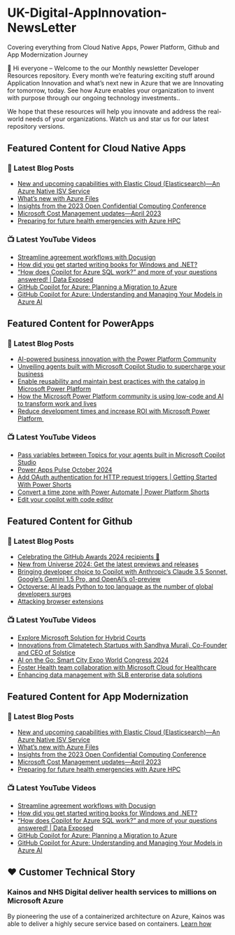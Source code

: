 # UK-Digital-AppInnovation-NewsLetter

Covering everything from Cloud Native Apps, Power Platform, Github and App Modernization Journey

👋 Hi everyone – Welcome to the our Monthly newsletter Developer Resources repository. Every month we’re featuring exciting stuff around Application Innovation and what’s next new in Azure that we are Innovating for tomorrow, today. See how Azure enables your organization to invent with purpose through our ongoing technology investments..


We hope that these resources will help you innovate and address the real-world needs of your organizations. Watch us and star us for our latest repository versions.

## Featured Content for Cloud Native Apps


### 📝 Latest Blog Posts

    
<!-- BLOGCNA:START -->
- [New and upcoming capabilities with Elastic Cloud (Elasticsearch)—An Azure Native ISV Service](https://azure.microsoft.com/blog/new-and-upcoming-capabilities-with-elastic-cloud-elasticsearch-an-azure-native-isv-service/)
- [What’s new with Azure Files](https://azure.microsoft.com/blog/what-s-new-with-azure-files/)
- [Insights from the 2023 Open Confidential Computing Conference](https://azure.microsoft.com/blog/insights-from-the-2023-open-confidential-computing-conference/)
- [Microsoft Cost Management updates—April 2023](https://azure.microsoft.com/blog/microsoft-cost-management-updates-april-2023/)
- [Preparing for future health emergencies with Azure HPC ](https://azure.microsoft.com/blog/preparing-for-future-health-emergencies-with-azure-hpc/)
<!-- BLOGCNA:END -->

### 📺 Latest YouTube Videos

 
<!-- YOUTUBECNA:START -->
- [Streamline agreement workflows with Docusign](https://www.youtube.com/watch?v=gGFoEhKrRs0)
- [How did you get started writing books for Windows and .NET?](https://www.youtube.com/watch?v=MnICLnmQ0uo)
- [“How does Copilot for Azure SQL work?” and more of your questions answered! | Data Exposed](https://www.youtube.com/watch?v=3RqhefWEbgo)
- [GitHub Copilot for Azure: Planning a Migration to Azure](https://www.youtube.com/watch?v=oMuBtlU5BcA)
- [GitHub Copilot for Azure: Understanding and Managing Your Models in Azure AI](https://www.youtube.com/watch?v=j-yhG0y9ei4)
<!-- YOUTUBECNA:END -->

##  Featured Content for PowerApps
### 📝 Latest Blog Posts
<!-- BLOGPOWER:START -->
- [AI-powered business innovation with the Power Platform Community](https://www.microsoft.com/en-us/power-platform/blog/2024/09/18/ai-powered-business-innovation-with-the-power-platform-community/)
- [Unveiling agents built with Microsoft Copilot Studio to supercharge your business](https://www.microsoft.com/en-us/microsoft-copilot/blog/copilot-studio/unveiling-copilot-agents-built-with-microsoft-copilot-studio-to-supercharge-your-business/)
- [Enable reusability and maintain best practices with the catalog in Microsoft Power Platform](https://www.microsoft.com/en-us/power-platform/blog/2024/09/11/enable-reusability-and-maintain-best-practices-with-the-catalog-in-microsoft-power-platform/)
- [How the Microsoft Power Platform community is using low-code and AI to transform work and lives](https://www.microsoft.com/en-us/power-platform/blog/2024/09/10/how-the-microsoft-power-platform-community-is-using-low-code-and-ai-to-transform-work-and-lives/)
- [Reduce development times and increase ROI with Microsoft Power Platform ](https://www.microsoft.com/en-us/power-platform/blog/2024/09/03/reduce-development-times-and-increase-roi-with-microsoft-power-platform/)
<!-- BLOGPOWER:END -->
 ### 📺 Latest YouTube Videos
    
<!-- YOUTUBEPOWER:START -->
- [Pass variables between Topics for your agents built in Microsoft Copilot Studio](https://www.youtube.com/watch?v=rcd1-CUlV_Y)
- [Power Apps Pulse October 2024](https://www.youtube.com/watch?v=2GpSNTD255g)
- [Add OAuth authentication for HTTP request triggers | Getting Started With Power Shorts](https://www.youtube.com/watch?v=USzJtkkHSD0)
- [Convert a time zone with Power Automate | Power Platform Shorts](https://www.youtube.com/watch?v=ssq7h8kFhJs)
- [Edit your copilot with code editor](https://www.youtube.com/watch?v=y_2L884NuQc)
<!-- YOUTUBEPOWER:END -->

##  Featured Content for Github
### 📝 Latest Blog Posts
<!-- BLOGGITHUB:START -->
- [Celebrating the GitHub Awards 2024 recipients 🎉](https://github.blog/news-insights/company-news/celebrating-the-github-awards-2024-recipients/)
- [New from Universe 2024: Get the latest previews and releases](https://github.blog/news-insights/product-news/universe-2024-previews-releases/)
- [Bringing developer choice to Copilot with Anthropic’s Claude 3.5 Sonnet, Google’s Gemini 1.5 Pro, and OpenAI’s o1-preview](https://github.blog/news-insights/product-news/bringing-developer-choice-to-copilot/)
- [Octoverse: AI leads Python to top language as the number of global developers surges](https://github.blog/news-insights/octoverse/octoverse-2024/)
- [Attacking browser extensions](https://github.blog/security/vulnerability-research/attacking-browser-extensions/)
<!-- BLOGGITHUB:END -->
### 📺 Latest YouTube Videos
<!-- YOUTUBEGITHUB:START -->
- [Explore Microsoft Solution for Hybrid Courts](https://www.youtube.com/watch?v=ZAXgl0HXyok)
- [Innovations from Climatetech Startups with Sandhya Murali, Co-Founder and CEO of Solstice](https://www.youtube.com/watch?v=_nqADWg4N8w)
- [AI on the Go: Smart City Expo World Congress 2024](https://www.youtube.com/watch?v=5X4wekVY24Y)
- [Foster Health team collaboration with Microsoft Cloud for Healthcare](https://www.youtube.com/watch?v=I3xL_A10JAI)
- [Enhancing data management with SLB enterprise data solutions](https://www.youtube.com/watch?v=Z-SF42l7y0Y)
<!-- YOUTUBEGITHUB:END -->
##  Featured Content for App Modernization
### 📝 Latest Blog Posts
<!-- BLOGAPPMOD:START -->
- [New and upcoming capabilities with Elastic Cloud (Elasticsearch)—An Azure Native ISV Service](https://azure.microsoft.com/blog/new-and-upcoming-capabilities-with-elastic-cloud-elasticsearch-an-azure-native-isv-service/)
- [What’s new with Azure Files](https://azure.microsoft.com/blog/what-s-new-with-azure-files/)
- [Insights from the 2023 Open Confidential Computing Conference](https://azure.microsoft.com/blog/insights-from-the-2023-open-confidential-computing-conference/)
- [Microsoft Cost Management updates—April 2023](https://azure.microsoft.com/blog/microsoft-cost-management-updates-april-2023/)
- [Preparing for future health emergencies with Azure HPC ](https://azure.microsoft.com/blog/preparing-for-future-health-emergencies-with-azure-hpc/)
<!-- BLOGAPPMOD:END -->
### 📺 Latest YouTube Videos
<!-- YOUTUBEAPPMOD:START -->
- [Streamline agreement workflows with Docusign](https://www.youtube.com/watch?v=gGFoEhKrRs0)
- [How did you get started writing books for Windows and .NET?](https://www.youtube.com/watch?v=MnICLnmQ0uo)
- [“How does Copilot for Azure SQL work?” and more of your questions answered! | Data Exposed](https://www.youtube.com/watch?v=3RqhefWEbgo)
- [GitHub Copilot for Azure: Planning a Migration to Azure](https://www.youtube.com/watch?v=oMuBtlU5BcA)
- [GitHub Copilot for Azure: Understanding and Managing Your Models in Azure AI](https://www.youtube.com/watch?v=j-yhG0y9ei4)
<!-- YOUTUBEAPPMOD:END -->


## ♥️ Customer Technical Story 

### Kainos and NHS Digital deliver health services to millions on Microsoft Azure

By pioneering the use of a containerized architecture on Azure, Kainos was able to deliver a highly secure service based on containers. [Learn how](https://customers.microsoft.com/en-us/story/1368348549535774520-kainos-and-nhs-digital-deliver-health-services-to-millions-on-microsoft-azure)

